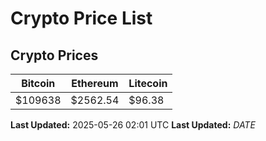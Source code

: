 # Crypto Price List

## Crypto Prices
| Bitcoin | Ethereum | Litecoin |
| ------- | -------- | -------- |
| $109638 | $2562.54 | $96.38 |
**Last Updated:** 2025-05-26 02:01 UTC
**Last Updated:** $DATE$
